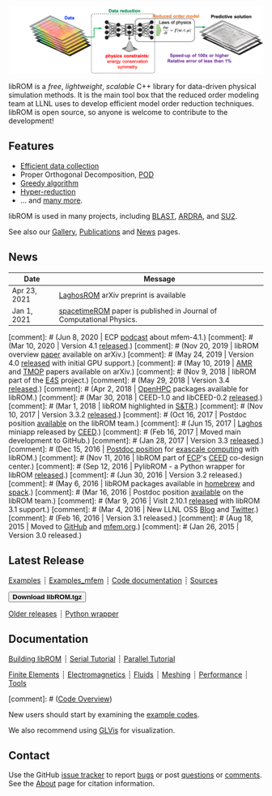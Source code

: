<div class="col-md-6" markdown="1">

[![libROM logo](img/logo-libROM.png)](gallery.md)

libROM is a _free_, _lightweight_, _scalable_ C++ library for data-driven
physical simulation methods. It is the main tool box that the reduced order
modeling team at LLNL uses to develop efficient model order reduction techniques.
libROM is open source, so anyone is welcome to contribute to the development!


## Features

* [Efficient data collection](features.md#efficient-data-collection)
* Proper Orthogonal Decomposition, [POD](features.md#proper-orthogonal-decomposition)
* [Greedy algorithm](features.md#greedy-algorithm)
* [Hyper-reduction](features.md#hyper-reduction)
* ... and [many more](features.md).

libROM is used in many projects, including
[BLAST](http://www.llnl.gov/casc/blast),
[ARDRA](https://computing.llnl.gov/projects/ardra-scaling-up-sweep-transport-algorithms),
and [SU2](https://su2code.github.io/).

See also our [Gallery](gallery.md), [Publications](publications.md) and
[News](news.md) pages.

</div><div class="col-md-6 news-table" markdown="1">


## News

Date         | Message
------------ | -----------------------------------------------------------------
Apr 23, 2021 | [LaghosROM](https://arxiv.org/pdf/2104.11404.pdf) arXiv preprint is available 
Jan 1, 2021  | [spacetimeROM](https://doi.org/10.1016/j.jcp.2020.109845) paper is published in Journal of Computational Physics.

[comment]: # (Jun 8, 2020  | ECP [podcast](https://www.exascaleproject.org/major-update-of-the-mfem-finite-element-library-broadens-gpu-support/) about mfem-4.1.)
[comment]: # (Mar 10, 2020 | Version 4.1 [released](https://github.com/mfem/mfem/blob/v4.1/CHANGELOG).)
[comment]: # (Nov 20, 2019 | libROM overview [paper](http://arxiv.org/abs/1911.09220) available on arXiv.)
[comment]: # (May 24, 2019 | Version 4.0 [released](https://github.com/mfem/mfem/blob/v4.0/CHANGELOG) with initial GPU support.)
[comment]: # (May 10, 2019 | [AMR](http://arxiv.org/abs/1905.04033) and [TMOP](http://arxiv.org/abs/1807.09807) papers available on arXiv.)
[comment]: # (Nov 9, 2018  | libROM part of the [E4S](https://e4s-project.github.io/) project.)
[comment]: # (May 29, 2018 | Version 3.4 [released](https://github.com/mfem/mfem/blob/v3.4/CHANGELOG).)
[comment]: # (Apr 2, 2018  | [OpenHPC](https://github.com/openhpc/ohpc/releases/tag/v1.3.4.GA) packages available for libROM.)
[comment]: # (Mar 30, 2018 | CEED-1.0 and libCEED-0.2 [released](http://ceed.exascaleproject.org/news/#software-release-ceed-10).)
[comment]: # (Mar 1, 2018  | libROM highlighted in [S&TR](https://str.llnl.gov/2018-01/lee).)
[comment]: # (Nov 10, 2017 | Version 3.3.2 [released](https://github.com/mfem/mfem/blob/v3.3.2/CHANGELOG).)
[comment]: # (Oct 16, 2017 | Postdoc position [available](http://careers-llnl.ttcportals.com/jobs/8037517-postdoctoral-research-staff-member) on the libROM team.)
[comment]: # (Jun 15, 2017 | [Laghos](https://github.com/ceed/Laghos) miniapp released by [CEED](http://ceed.exascaleproject.org).)
[comment]: # (Feb 16, 2017 | Moved main development to GitHub.)
[comment]: # (Jan 28, 2017 | Version 3.3 [released](https://github.com/mfem/mfem/blob/v3.3/CHANGELOG).)
[comment]: # (Dec 15, 2016 | [Postdoc position](http://careers-ext.llnl.gov/jobs/6264056-post-dr-research-staff-1) for [exascale computing](https://exascaleproject.org/2016/11/11/ecp_co-design_centers) with libROM.)
[comment]: # (Nov 11, 2016 | libROM part of [ECP](https://exascaleproject.org)'s [CEED](http://ceed.exascaleproject.org) co-design center.)
[comment]: # (Sep 12, 2016 | PylibROM - a Python wrapper for libROM [released](https://github.com/libROM/PylibROM).)
[comment]: # (Jun 30, 2016 | Version 3.2 released.)
[comment]: # (May 6, 2016  | libROM packages available in [homebrew](https://github.com/Homebrew/homebrew-science) and [spack](https://github.com/LLNL/spack).)
[comment]: # (Mar 16, 2016 | Postdoc position [available](http://careers-ext.llnl.gov/jobs/5242192-postdoctoral-research-staff-member) on the libROM team.)
[comment]: # (Mar 9, 2016  | VisIt 2.10.1 [released](http://software.llnl.gov/news/2016/03/09/visit-2.10.1) with libROM 3.1 support.)
[comment]: # (Mar 4, 2016  | New LLNL OSS [Blog](http://software.llnl.gov/news) and [Twitter](https://twitter.com/LLNL_OpenSource).)
[comment]: # (Feb 16, 2016 | Version 3.1 released.)
[comment]: # (Aug 18, 2015 | Moved to [GitHub](https://github.com/mfem/mfem) and [mfem.org](http://mfem.org).)
[comment]: # (Jan 26, 2015 | Version 3.0 released.)


## Latest Release

[Examples](examples.md)
┊ [Examples_mfem](examples_mfem.md)
┊ [Code documentation](http://mfem.github.io/doxygen/html/index.html)
┊ [Sources](https://github.com/LLNL/libROM)

[<button type="button" class="btn btn-success">
**Download libROM.tgz**
</button>](https://bit.ly/mfem-4-2)

[Older releases](download.md) ┊ [Python wrapper](https://github.com/mfem/PylibROM)

## Documentation

[Building libROM](building.md)
┊ [Serial Tutorial](serial-tutorial.md)
┊ [Parallel Tutorial](parallel-tutorial.md)

[Finite Elements](fem.md)
┊ [Electromagnetics](electromagnetics.md)
┊ [Fluids](fluids.md)
┊ [Meshing](meshing.md)
┊ [Performance](performance.md)
┊ [Tools](tools.md)

[comment]: # ([Code Overview](code-overview.md))

New users should start by examining the [example codes](examples.md).

We also recommend using [GLVis](http://glvis.org) for visualization.


## Contact

Use the GitHub [issue tracker](https://github.com/mfem/mfem/issues)
to report [bugs](https://github.com/mfem/mfem/issues/new?labels=bug)
or post [questions](https://github.com/mfem/mfem/issues/new?labels=question)
or [comments](https://github.com/mfem/mfem/issues/new?labels=comment).
See the [About](about.md) page for citation information.


</div>

<div class="col-md-12"></div>
